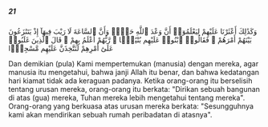 ##### 21

<span class="ayah">وَكَذَٰلِكَ أَعْثَرْنَا عَلَيْهِمْ لِيَعْلَمُوٓا۟ أَنَّ وَعْدَ ٱللَّهِ حَقٌّۭ وَأَنَّ ٱلسَّاعَةَ لَا رَيْبَ فِيهَآ إِذْ يَتَنَٰزَعُونَ بَيْنَهُمْ أَمْرَهُمْ ۖ فَقَالُوا۟ ٱبْنُوا۟ عَلَيْهِم بُنْيَٰنًۭا ۖ رَّبُّهُمْ أَعْلَمُ بِهِمْ ۚ قَالَ ٱلَّذِينَ غَلَبُوا۟ عَلَىٰٓ أَمْرِهِمْ لَنَتَّخِذَنَّ عَلَيْهِم مَّسْجِدًۭا</span>

<span class="ayah_translation">Dan demikian (pula) Kami mempertemukan (manusia) dengan mereka, agar manusia itu mengetahui, bahwa janji Allah itu benar, dan bahwa kedatangan hari kiamat tidak ada keraguan padanya. Ketika orang-orang itu berselisih tentang urusan mereka, orang-orang itu berkata: "Dirikan sebuah bangunan di atas (gua) mereka, Tuhan mereka lebih mengetahui tentang mereka". Orang-orang yang berkuasa atas urusan mereka berkata: "Sesungguhnya kami akan mendirikan sebuah rumah peribadatan di atasnya".</span>
